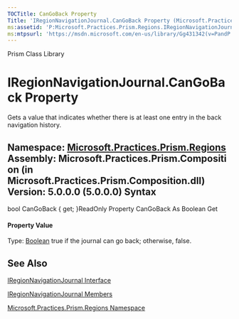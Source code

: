 ```yaml
---
TOCTitle: CanGoBack Property
Title: 'IRegionNavigationJournal.CanGoBack Property (Microsoft.Practices.Prism.Regions)'
ms:assetid: 'P:Microsoft.Practices.Prism.Regions.IRegionNavigationJournal.CanGoBack'
ms:mtpsurl: 'https://msdn.microsoft.com/en-us/library/Gg431342(v=PandP.50)'
---
```


Prism Class Library

IRegionNavigationJournal.CanGoBack Property
===============================================

Gets a value that indicates whether there is at least one entry in the back navigation history.

**Namespace:** [Microsoft.Practices.Prism.Regions](https://msdn.microsoft.com/n:microsoft.practices.prism.regions)
**Assembly:** Microsoft.Practices.Prism.Composition (in Microsoft.Practices.Prism.Composition.dll) Version: 5.0.0.0 (5.0.0.0)
Syntax
------

<span id="syntaxToggle"></span>bool CanGoBack { get; }ReadOnly Property CanGoBack As Boolean Get
#### Property Value

Type: [Boolean](http://msdn2.microsoft.com/en-us/library/a28wyd50)
true if the journal can go back; otherwise, false.

See Also
--------

<span id="seeAlsoToggle"></span>
[IRegionNavigationJournal Interface](https://msdn.microsoft.com/t:microsoft.practices.prism.regions.iregionnavigationjournal)

[IRegionNavigationJournal Members](https://msdn.microsoft.com/allmembers.t:microsoft.practices.prism.regions.iregionnavigationjournal)

[Microsoft.Practices.Prism.Regions Namespace](https://msdn.microsoft.com/n:microsoft.practices.prism.regions)
